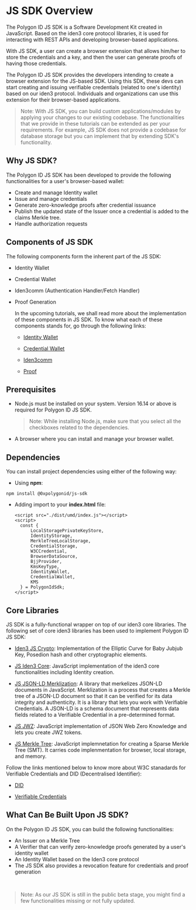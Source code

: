 # JS SDK Overview

The Polygon ID JS SDK is a Software Development Kit created in JavaScript. Based on the iden3 core protocol libraries, it is used for interacting with REST APIs and developing browser-based applications. 

With JS SDK, a user can create a browser extension that allows him/her to store the credentials and a key, and then the user can generate proofs of having those credentials. 

The Polygon ID JS SDK provides the developers intending to create a browser extension for the JS-based SDK. Using this SDK, these devs can start creating and issuing verifiable credentials (related to one's identity) based on our iden3 protocol. Individuals and organizations can use this extension for their browser-based applications. 

> Note: With JS SDK, you can build custom applications/modules by applying your changes to our existing codebase. The functionalities that we provide in these tutorials can be extended as per your requirements. For example, JS SDK does not provide a codebase for database storage but you can implement that by extending SDK's functionality. 


## Why JS SDK?

The Polygon ID JS SDK has been developed to provide the following functionalities for a user's browser-based wallet:

- Create and manage Identity wallet
- Issue and manage credentials
- Generate zero-knowledge proofs after credential issuance
- Publish the updated state of the Issuer once a credential is added to the claims Merkle tree. 
- Handle authorization requests

## Components of JS SDK

The following components form the inherent part of the JS SDK:

- Identity Wallet
- Credential Wallet
- Iden3comm (Authentication Handler/Fetch Handler)
- Proof Generation 

    In the upcoming tutorials, we shall read more about the implementation of these components in JS SDK. To know what each of these components stands for, go through the following links: 

    - [Identity Wallet](../wallet/wallet-sdk/polygonid-sdk/identity/overview.md)

    - [Credential Wallet](../wallet/wallet-sdk/polygonid-sdk/credential/overview.md)

    - [Iden3comm](../wallet/wallet-sdk/polygonid-sdk/iden3comm/overview.md)

    - [Proof](../wallet/wallet-sdk/polygonid-sdk/proof/overview.md)


## Prerequisites

- Node.js must be installed on your system. Version 16.14 or above is required for Polygon ID JS SDK.

    > Note: While installing Node.js, make sure that you select all the checkboxes related to the dependencies. 

- A browser where you can install and manage your browser wallet. 


## Dependencies

You can install project dependencies using either of the following way:

 - Using **npm**:

```
npm install @0xpolygonid/js-sdk
```
- Adding import to your **index.html** file: 

    ```
    <script src="./dist/umd/index.js"></script>
    <script>
      const {
          LocalStoragePrivateKeyStore,
          IdentityStorage,
          MerkleTreeLocalStorage,
          CredentialStorage,
          W3CCredential,
          BrowserDataSource,
          BjjProvider,
          KmsKeyType,
          IdentityWallet,
          CredentialWallet,
          KMS
      } = PolygonIdSdk;
    </script>
    ```


## Core Libraries


JS SDK is a fully-functional wrapper on top of our iden3 core libraries. The following set of core iden3 libraries has been used to implement Polygon ID JS SDK:

- <a href="https://github.com/iden3/js-crypto" target="_blank">Iden3 JS Crypto</a>: Implementation of the Elliptic Curve for Baby Jubjub Key, Posedion hash and other cryptographic elements.

- <a href="https://github.com/iden3/js-iden3-core" target="_blank">JS Iden3 Core</a>: JavaScript implementation of the iden3 core functionalities including Identity creation. 

- <a href="https://github.com/iden3/js-jsonld-merklization" target="_blank">JS JSON-LD Merklization</a>: A library that merkelizes JSON-LD documents in JavaScript. Merklization is a process that creates a Merkle tree of a JSON-LD document so that it can be verified for its data integrity and authenticity. It is a library that lets you work with Verifiable Credentials. A JSON-LD is a schema document that represents data fields related to a Verifiable Credential in a pre-determined format. 

- <a href="https://github.com/iden3/js-jwz" target="_blank">JS JWZ</a>: JavaScript implementation of JSON Web Zero Knowledge and lets you create JWZ tokens. 


- <a href="https://github.com/iden3/js-merkletree" target="_blank">JS Merkle Tree</a>: JavaScript implemnetation for creating a Sparse Merkle Tree (SMT). It carries code implenmentation for browser, local storage, and memory. 

Follow the links mentioned below to know more about W3C stanadards for Verifiable Credentials and DID (Decentralised Identifier):

- <a href="https://www.w3.org/TR/did-core/" target="_blank">DID</a>

- <a href="https://www.w3.org/TR/vc-data-model/" target="_blank">Verifiable Credentials</a>

    

## What Can Be Built Upon JS SDK?

On the Polygon ID JS SDK, you can build the following functionalities:

- An Issuer on a Merkle Tree
- A Verifier that can verify zero-knowledge proofs generated by a user's identity wallet
- An Identity Wallet based on the Iden3 core protocol
- The JS SDK also provides a revocation feature for credentials and proof generation

<br>

> Note: As our JS SDK is still in the public beta stage, you might find a few functionalities missing or not fully updated. 

